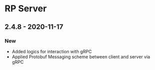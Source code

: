 # RP Server

## 2.4.8 - 2020-11-17

### New

* Added logics for interaction with gRPC
* Applied Protobuf Messaging scheme between client and server via gRPC

### 


